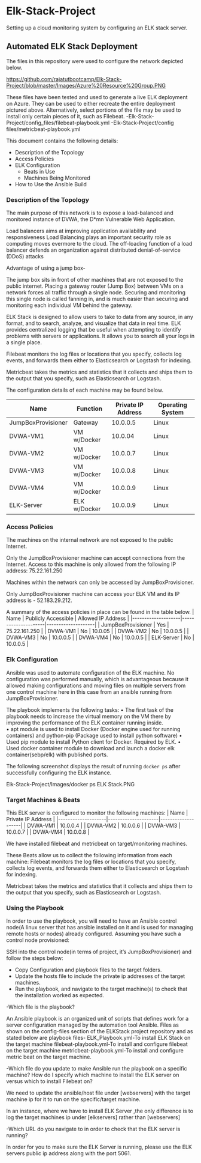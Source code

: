 # Elk-Stack-Project
Setting up a cloud monitoring system by configuring an ELK stack server.

## Automated ELK Stack Deployment

The files in this repository were used to configure the network depicted below.

https://github.com/rajatutbootcamp/Elk-Stack-Project/blob/master/Images/Azure%20Resource%20Group.PNG

These files have been tested and used to generate a live ELK deployment on Azure. They can be used to either recreate the entire deployment pictured above. Alternatively, select portions of the file may be used to install only certain pieces of it, such as Filebeat.
  -Elk-Stack-Project/config_files/filebeat-playbook.yml
  -Elk-Stack-Project/config files/metricbeat-playbook.yml

This document contains the following details:
- Description of the Topology
- Access Policies
- ELK Configuration
  - Beats in Use
  - Machines Being Monitored
- How to Use the Ansible Build


### Description of the Topology

The main purpose of this network is to expose a load-balanced and monitored instance of DVWA, the D*mn Vulnerable Web Application.

Load balancers aims at improving application availability and responsiveness
Load Balancing plays an important security role as computing moves evermore to the cloud. The off-loading function of a load balancer defends an organization against distributed denial-of-service (DDoS) attacks

Advantage of using a jump box-

The jump box sits in front of other machines that are not exposed to the public internet. Placing a gateway router (Jump Box) between VMs on a network forces all traffic through a single node. Securing and monitoring this single node is called fanning in, and is much easier than securing and monitoring each individual VM behind the gateway.

ELK Stack is designed to allow users to take to data from any source, in any format, and to search, analyze, and visualize that data in real time. ELK provides centralized logging that be useful when attempting to identify problems with servers or applications. It allows you to search all your logs in a single place.

Filebeat monitors the log files or locations that you specify, collects log events, and forwards them either to Elasticsearch or Logstash for indexing.

Metricbeat takes the metrics and statistics that it collects and ships them to the output that you specify, such as Elasticsearch or Logstash.

The configuration details of each machine may be found below.

| Name                | Function     | Private IP Address | Operating System 
|--------------------|--------------|--------------------|--------------
| JumpBoxProvisioner | Gateway      | 10.0.0.5           | Linux            |
| DVWA-VM1           | VM w/Docker  | 10.0.04            | Linux            |
| DVWA-VM2           | VM w/Docker  | 10.0.0.7           | Linux            |
| DVWA-VM3           | VM w/Docker  | 10.0.0.8           | Linux            |
| DVWA-VM4           | VM w/Docker  | 10.0.0.9           | Linux            |
| ELK-Server            | ELK w/Docker | 10.0.0.9           | Linux          

### Access Policies

The machines on the internal network are not exposed to the public Internet. 

Only the JumpBoxProvisioner machine can accept connections from the Internet. Access to this machine is only allowed from the following IP address: 75.22.161.250

Machines within the network can only be accessed by JumpBoxProvisioner.

Only JumpBoxProvisioner machine can access your ELK VM and its IP address is - 52.183.29.212.

A summary of the access policies in place can be found in the table below.
| Name               | Publicly Accessible | Allowed IP Address |
|--------------------|---------------------|--------------------|
| JumpBoxProvisioner | Yes                 | 75.22.161.250      |
| DVWA-VM1           | No                  | 10.0.05            |
| DVWA-VM2           | No                  | 10.0.0.5           |
| DVWA-VM3           | No                  | 10.0.0.5           |
| DVWA-VM4           | No                  | 10.0.0.5           |
| ELK-Server            | No                  | 10.0.0.5           |

### Elk Configuration

Ansible was used to automate configuration of the ELK machine. No configuration was performed manually, which is advantageous because it allowed making configurations and moving files on multiple servers from one control machine here in this case from an ansible running from JumpBoxProvisioner.

The playbook implements the following tasks:
•	The first task of the playbook needs to increase the virtual memory on the VM there by improving the performance of the ELK container running inside.                                                    
•	apt module is used to install Docker (Docker engine used for running containers) and python-pip (Package used to install python software)
•	 Used pip module to install Python client for Docker. Required by ELK.
•	Used docker container module to download and launch a docker elk container(sebp/elk) with published ports.                                    

The following screenshot displays the result of running `docker ps` after successfully configuring the ELK instance.

Elk-Stack-Project/Images/docker ps ELK Stack.PNG

### Target Machines & Beats
This ELK server is configured to monitor the following machines:
| Name               | Private IP Address |
|--------------------|---------------------|--------------------|
| DVWA-VM1           | 10.0.0.4            |
| DVWA-VM2           | 10.0.0.6           |
| DVWA-VM3           | 10.0.0.7           |
| DVWA-VM4           | 10.0.0.8           |


We have installed filebeat and metricbeat on target/monitoring machines.

These Beats allow us to collect the following information from each machine:
Filebeat monitors the log files or locations that you specify, collects log events, and forwards them either to Elasticsearch or Logstash for indexing.

Metricbeat takes the metrics and statistics that it collects and ships them to the output that you specify, such as Elasticsearch or Logstash.


### Using the Playbook
In order to use the playbook, you will need to have an Ansible control node(A linux server that has ansible installed on it and is used for managing remote hosts or nodes) already configured. Assuming you have such a control node provisioned: 

SSH into the control node(in terms of project, it’s JumpBoxProvisioner)  and follow the steps below:
- Copy Configuration and playbook files to the target folders.
- Update the hosts file to include the private ip addresses of the target machines.
- Run the playbook, and navigate to the target machine(s) to check that the installation worked as expected.

-Which file is the playbook? 

An Ansible playbook is an organized unit of scripts that defines work for a server configuration managed by the automation tool Ansible.
Files as shown on the config-files section of the ELKStack project repository and as stated below are playbook files-
ELK_Playbook.yml-To install ELK Stack on the target machine
filebeat-playbook.yml-To install and configure filebeat on the target machine
metricbeat-playbook.yml-To install and configure metric beat on the target machine.

-Which file do you update to make Ansible run the playbook on a specific machine? How do I specify which machine to install the ELK server on versus which to install Filebeat on?

We need to update the ansible/host file under [webservers] with the target machine ip for it to run on the specific/target machine.

In an instance, where we have to install ELK Server ,the only difference is to log the target machines ip under [elkservers] rather than [webservers]

-Which URL do you navigate to in order to check that the ELK server is running?

In order for you to make sure the ELK Server is running, please use the ELK servers public ip address along with the port 5061.
